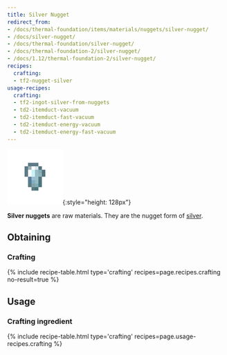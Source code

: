 ```yaml
---
title: Silver Nugget
redirect_from:
- /docs/thermal-foundation/items/materials/nuggets/silver-nugget/
- /docs/silver-nugget/
- /docs/thermal-foundation/silver-nugget/
- /docs/thermal-foundation-2/silver-nugget/
- /docs/1.12/thermal-foundation-2/silver-nugget/
recipes:
  crafting:
  - tf2-nugget-silver
usage-recipes:
  crafting:
  - tf2-ingot-silver-from-nuggets
  - td2-itemduct-vacuum
  - td2-itemduct-fast-vacuum
  - td2-itemduct-energy-vacuum
  - td2-itemduct-energy-fast-vacuum
---
```


![Silver nugget](/assets/images/thermal-foundation-2/nugget-silver.png){:style="height: 128px"}


**Silver nuggets** are raw materials. They are the nugget form of
[silver](/docs/1.12/thermal-foundation/silver-ingot/).


Obtaining
---------

### Crafting
{% include recipe-table.html type='crafting' recipes=page.recipes.crafting no-result=true %}


Usage
-----

### Crafting ingredient
{% include recipe-table.html type='crafting' recipes=page.usage-recipes.crafting %}
